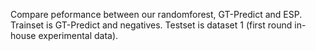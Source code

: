 Compare peformance between our randomforest, GT-Predict and ESP.
Trainset is GT-Predict and negatives. Testset is dataset 1 (first round in-house experimental data).
